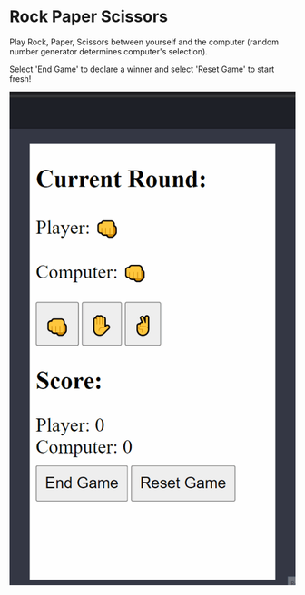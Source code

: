 # Rock Paper Scissors
Play Rock, Paper, Scissors between yourself and the computer (random number generator determines computer's selection).

Select 'End Game' to declare a winner and select 'Reset Game' to start fresh!

![Rock Paper Scissors gif](/images/rock-paper-scissors.gif)
